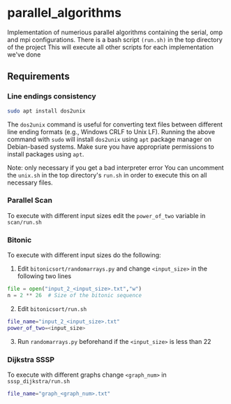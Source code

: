 # parallel_algorithms
Implementation of numerious parallel algorithms containing the serial, omp and mpi configurations.
There is a bash script `(run.sh)` in the top directory of the project
This will execute all other scripts for each implementation we've done

## Requirements
### Line endings consistency
```bash
sudo apt install dos2unix
```
The `dos2unix` command is useful for converting text files between different line ending formats (e.g., Windows CRLF to Unix LF). Running the above command with `sudo` will install `dos2unix` using `apt` package manager on Debian-based systems. Make sure you have appropriate permissions to install packages using `apt`.

Note: only necessary if you get a bad interpreter error
You can uncomment the `unix.sh` in the top directory's `run.sh` in order to execute this on all necessary files.

### Parallel Scan
To execute with different input sizes edit the `power_of_two` variable in `scan/run.sh`
### Bitonic
To execute with different input sizes do the following:
1. Edit `bitonicsort/randomarrays.py` and change `<input_size>` in the following two lines
```py
file = open("input_2_<input_size>.txt","w")
n = 2 ** 26  # Size of the bitonic sequence
```
2. Edit `bitonicsort/run.sh` 
```bash
file_name="input_2_<input_size>.txt"
power_of_two=<input_size>
```
3. Run `randomarrays.py` beforehand if the `<input_size>` is less than 22
### Dijkstra SSSP
To execute with different graphs change `<graph_num>` in ``sssp_dijkstra/run.sh``
```bash
file_name="graph_<graph_num>.txt"
```
